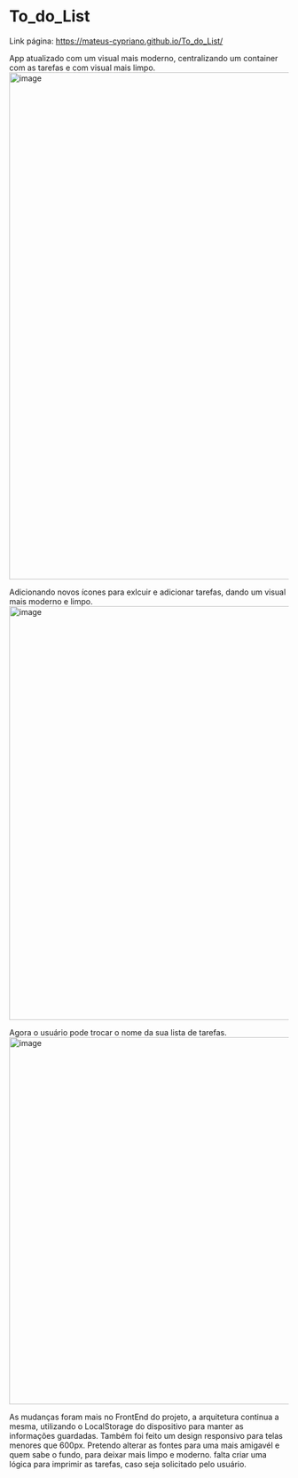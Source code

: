 # To_do_List
Link página:
https://mateus-cypriano.github.io/To_do_List/

App atualizado com um visual mais moderno, centralizando um container com as tarefas e com visual mais limpo. 
<img width="960" height="913" alt="image" src="https://github.com/user-attachments/assets/57dbe650-f7b7-4d7f-b597-449321e4914d" />

Adicionando novos ícones para exlcuir e adicionar tarefas, dando um visual mais moderno e limpo. 
<img width="956" height="745" alt="image" src="https://github.com/user-attachments/assets/1f5bd42f-dd18-4191-8a71-82ed06c4b72a" />

Agora o usuário pode trocar o nome da sua lista de tarefas. 
<img width="929" height="661" alt="image" src="https://github.com/user-attachments/assets/7425d41d-6888-4898-b9b3-ba5051d236a4" />

As mudanças foram mais no FrontEnd do projeto, a arquitetura continua a mesma, utilizando o LocalStorage do dispositivo para manter as informações guardadas. Também foi feito um design responsivo para telas menores que 600px. 
Pretendo alterar as fontes para uma mais amigavél e quem sabe o fundo, para deixar mais limpo e moderno. falta criar uma lógica para imprimir as tarefas, caso seja solicitado pelo usuário. 
